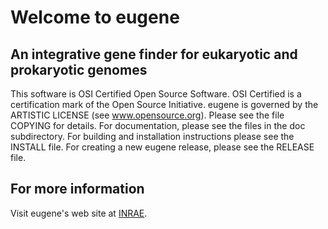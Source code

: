 # Welcome to eugene
## An integrative gene finder for eukaryotic and prokaryotic genomes

This software is OSI Certified  Open Source Software. OSI Certified is
a  certification  mark  of  the  Open Source  Initiative.   eugene  is
governed by the ARTISTIC  LICENSE (see www.opensource.org). Please see
the file COPYING for details.  For documentation, please see the files
in the  doc subdirectory.  For building  and installation instructions
please see the INSTALL file. For creating a new eugene release, please
see the RELEASE file.

## For more information

Visit eugene's web site at [INRAE](http://eugene.toulouse.inrae.fr).
